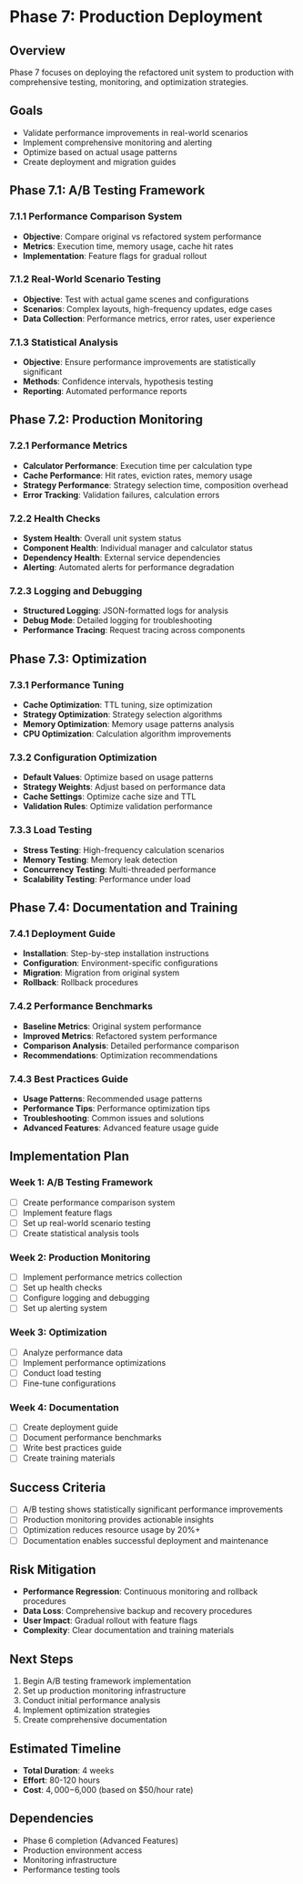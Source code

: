 # Phase 7: Production Deployment

## Overview
Phase 7 focuses on deploying the refactored unit system to production with comprehensive testing, monitoring, and optimization strategies.

## Goals
- Validate performance improvements in real-world scenarios
- Implement comprehensive monitoring and alerting
- Optimize based on actual usage patterns
- Create deployment and migration guides

## Phase 7.1: A/B Testing Framework

### 7.1.1 Performance Comparison System
- **Objective**: Compare original vs refactored system performance
- **Metrics**: Execution time, memory usage, cache hit rates
- **Implementation**: Feature flags for gradual rollout

### 7.1.2 Real-World Scenario Testing
- **Objective**: Test with actual game scenes and configurations
- **Scenarios**: Complex layouts, high-frequency updates, edge cases
- **Data Collection**: Performance metrics, error rates, user experience

### 7.1.3 Statistical Analysis
- **Objective**: Ensure performance improvements are statistically significant
- **Methods**: Confidence intervals, hypothesis testing
- **Reporting**: Automated performance reports

## Phase 7.2: Production Monitoring

### 7.2.1 Performance Metrics
- **Calculator Performance**: Execution time per calculation type
- **Cache Performance**: Hit rates, eviction rates, memory usage
- **Strategy Performance**: Strategy selection time, composition overhead
- **Error Tracking**: Validation failures, calculation errors

### 7.2.2 Health Checks
- **System Health**: Overall unit system status
- **Component Health**: Individual manager and calculator status
- **Dependency Health**: External service dependencies
- **Alerting**: Automated alerts for performance degradation

### 7.2.3 Logging and Debugging
- **Structured Logging**: JSON-formatted logs for analysis
- **Debug Mode**: Detailed logging for troubleshooting
- **Performance Tracing**: Request tracing across components

## Phase 7.3: Optimization

### 7.3.1 Performance Tuning
- **Cache Optimization**: TTL tuning, size optimization
- **Strategy Optimization**: Strategy selection algorithms
- **Memory Optimization**: Memory usage patterns analysis
- **CPU Optimization**: Calculation algorithm improvements

### 7.3.2 Configuration Optimization
- **Default Values**: Optimize based on usage patterns
- **Strategy Weights**: Adjust based on performance data
- **Cache Settings**: Optimize cache size and TTL
- **Validation Rules**: Optimize validation performance

### 7.3.3 Load Testing
- **Stress Testing**: High-frequency calculation scenarios
- **Memory Testing**: Memory leak detection
- **Concurrency Testing**: Multi-threaded performance
- **Scalability Testing**: Performance under load

## Phase 7.4: Documentation and Training

### 7.4.1 Deployment Guide
- **Installation**: Step-by-step installation instructions
- **Configuration**: Environment-specific configurations
- **Migration**: Migration from original system
- **Rollback**: Rollback procedures

### 7.4.2 Performance Benchmarks
- **Baseline Metrics**: Original system performance
- **Improved Metrics**: Refactored system performance
- **Comparison Analysis**: Detailed performance comparison
- **Recommendations**: Optimization recommendations

### 7.4.3 Best Practices Guide
- **Usage Patterns**: Recommended usage patterns
- **Performance Tips**: Performance optimization tips
- **Troubleshooting**: Common issues and solutions
- **Advanced Features**: Advanced feature usage guide

## Implementation Plan

### Week 1: A/B Testing Framework
- [ ] Create performance comparison system
- [ ] Implement feature flags
- [ ] Set up real-world scenario testing
- [ ] Create statistical analysis tools

### Week 2: Production Monitoring
- [ ] Implement performance metrics collection
- [ ] Set up health checks
- [ ] Configure logging and debugging
- [ ] Set up alerting system

### Week 3: Optimization
- [ ] Analyze performance data
- [ ] Implement performance optimizations
- [ ] Conduct load testing
- [ ] Fine-tune configurations

### Week 4: Documentation
- [ ] Create deployment guide
- [ ] Document performance benchmarks
- [ ] Write best practices guide
- [ ] Create training materials

## Success Criteria
- [ ] A/B testing shows statistically significant performance improvements
- [ ] Production monitoring provides actionable insights
- [ ] Optimization reduces resource usage by 20%+
- [ ] Documentation enables successful deployment and maintenance

## Risk Mitigation
- **Performance Regression**: Continuous monitoring and rollback procedures
- **Data Loss**: Comprehensive backup and recovery procedures
- **User Impact**: Gradual rollout with feature flags
- **Complexity**: Clear documentation and training materials

## Next Steps
1. Begin A/B testing framework implementation
2. Set up production monitoring infrastructure
3. Conduct initial performance analysis
4. Implement optimization strategies
5. Create comprehensive documentation

## Estimated Timeline
- **Total Duration**: 4 weeks
- **Effort**: 80-120 hours
- **Cost**: $4,000-$6,000 (based on $50/hour rate)

## Dependencies
- Phase 6 completion (Advanced Features)
- Production environment access
- Monitoring infrastructure
- Performance testing tools
